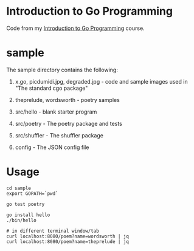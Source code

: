 Introduction to Go Programming
==============================

Code from my [Introduction to Go
Programming](http://shop.oreilly.com/product/0636920035305.do) course.

sample
======

The sample directory contains the following:

1. x.go, picdumidi.jpg, degraded.jpg - code and sample images used in "The
standard cgo package"

2. theprelude, wordsworth - poetry samples

3. src/hello - blank starter program

4. src/poetry - The poetry package and tests

5. src/shuffler - The shuffler package

6. config - The JSON config file

Usage
=====

```
cd sample
export GOPATH=`pwd`

go test poetry

go install hello
./bin/hello

# in different terminal window/tab
curl localhost:8080/poem?name=wordsworth | jq
curl localhost:8080/poem?name=theprelude | jq
```
